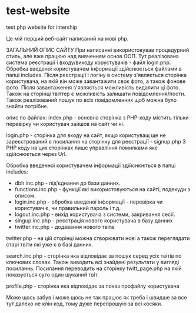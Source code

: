 # test-website
test php website for intership

Це мій перший веб-сайт написаний на мові phр.

ЗАГАЛЬНИЙ ОПИС САЙТУ
При написанні використовував процедурний стиль, але вже працюю над вивченням основ ООП.
Тут реалізована система реєстрації і входу/виходу корустувачів - файл login.php. Обробка введеної користувачем інформації здійснюється файлами в папці includes.
Після реєстрації і логіну в систему з'являється сторінка користувача, на якій він може завантажити своє фото, а також фонове фото. Після завантаження з'являється можливість видалити ці фото.
Також на сторінці твіттер є можливість залишати повідомлення/пости. Також реалізований пошук по всіх повідомленнях щоб можна було знайти потрібне.

опис по файлах:
 index.php - основна сторінка з РНР-коду містить тільки перевірку чи користувач зайшов на сайт чи ні.

login.php - сторінка для входу на сайт, якщо користуващ ще не зареєстрований є посилання на сторінку для реєстрації - signup.php
 З РНР коду на цих сторінках лише управління помилками яке здійснюється через Url.
 
Обробка введенної користувачем інформації здійснюється в папці includes:
 - dbh.inc.php - під'єднання до бази данних.
 - functions.inc.php - функції які використовуються на сайті, подекуди з описом.
 - login.inc.php - обробка введеної інформації - перевірка чи користувач є, чи правильний пароль і т.д.
 - logout.inc.php - вихід користувача з системи, закривання сесії.
 - singup.inc.php - реєстрація нового користувача в базу данних
 - twitter.inc.php - додавання нового твіта
 
twitter.php - на цій сторінці можна створювати нові а також переглядати старі твіти які уже є в базі данних.

search.inc.php - сторінка яка відповідає за пошук серед усіх твітів по ключових словах. Також виводить всі знайдені результати у вигляді посиланнь. Посилання переводить на сторінку twitt_page.php на якій показується суто один шуканий твіт.

profile.php - сторінка яка відповідає за показ профайлу користувача

Може щось забув і може щось не так працює як треба і швидше за все тут далеко не клін код, тому дуже перепрошую за всі косяки.
